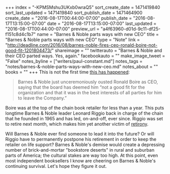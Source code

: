 +++
index = "-KPMSMshu3UKxb0wraQ5"
sort_create_date = 1471419840
sort_last_updated = 1471419840
sort_publish_date = 1471464900
create_date = "2016-08-17T00:44:00-07:00"
publish_date = "2016-08-17T13:15:00-07:00"
date = "2016-08-17T13:15:00-07:00"
last_updated = "2016-08-17T00:44:00-07:00"
preview_url = "a4f63960-d01d-9c11-df25-f151c8d4c1b7"
name = "Barnes & Noble parts ways with new CEO"
title = "Barnes & Noble parts ways with new CEO"
type = "Note"
link = "http://deadline.com/2016/08/barnes-noble-fires-ceo-ronald-boire-not-good-fit-1201804473/"
shareimage = ""
twitterauto = "Barnes & Noble and their CEO parted ways. Yes, again."
facebookauto = ""
make_image_tweet = "False"
notes_byline = ["writers/paul-constant.md"]
notes_tags = "notes/barnes-&-noble-parts-ways-with-new-ceo.md"
notes_about = ""
books = ""
+++
This is not the first time [this has happened](http://deadline.com/2016/08/barnes-noble-fires-ceo-ronald-boire-not-good-fit-1201804473/):

<blockquote>Barnes & Noble just unceremoniously ousted Ronald Boire as CEO, saying that the board has deemed him “not a good fit for the organization and that it was in the best interests of all parties for him to leave the Company.”</blockquote>

Boire was at the top of the chain book retailer for less than a year. This puts longtime Barnes & Noble leader Leonard Riggio back in charge of the chain that he founded in 1965 and has led, on-and-off, ever since. Riggio was set to retire next month, which makes him yet another victim of [retirony](http://tvtropes.org/pmwiki/pmwiki.php/Main/Retirony).

Will Barnes & Noble ever find someone to lead it into the future? Or will Riggio have to permanently postpone his retirement in order to keep the retailer on life support? Barnes & Noble's demise would create a depressing number of brick-and-mortar "bookstore deserts" in rural and suburban parts of America; the cultural stakes are way too high. At this point, even most independent booksellers I know are cheering on Barnes & Noble's continuing survival. Let's hope they figure it out.